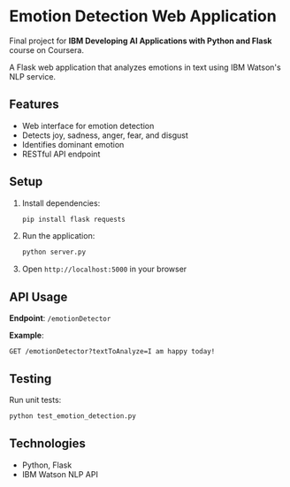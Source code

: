 # Emotion Detection Web Application

Final project for **IBM Developing AI Applications with Python and Flask** course on Coursera.

A Flask web application that analyzes emotions in text using IBM Watson's NLP service.

## Features

- Web interface for emotion detection
- Detects joy, sadness, anger, fear, and disgust
- Identifies dominant emotion
- RESTful API endpoint

## Setup

1. Install dependencies:
   ```bash
   pip install flask requests
   ```

2. Run the application:
   ```bash
   python server.py
   ```

3. Open `http://localhost:5000` in your browser

## API Usage

**Endpoint**: `/emotionDetector`

**Example**:
```
GET /emotionDetector?textToAnalyze=I am happy today!
```

## Testing

Run unit tests:
```bash
python test_emotion_detection.py
```

## Technologies

- Python, Flask
- IBM Watson NLP API

